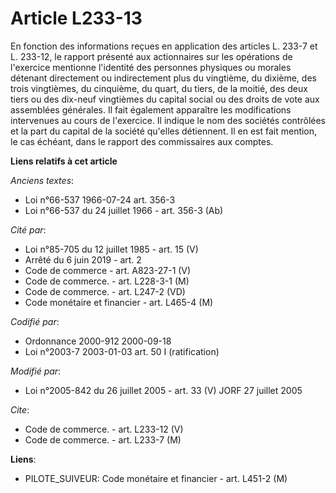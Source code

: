 # Article L233-13

En fonction des informations reçues en application des articles L. 233-7 et L. 233-12, le rapport présenté aux actionnaires
sur les opérations de l'exercice mentionne l'identité des personnes physiques ou morales détenant directement ou
indirectement plus du vingtième, du dixième, des trois vingtièmes, du cinquième, du quart, du tiers, de la moitié, des deux
tiers ou des dix-neuf vingtièmes du capital social ou des droits de vote aux assemblées générales. Il fait également
apparaître les modifications intervenues au cours de l'exercice. Il indique le nom des sociétés contrôlées et la part du
capital de la société qu'elles détiennent. Il en est fait mention, le cas échéant, dans le rapport des commissaires aux
comptes.

**Liens relatifs à cet article**

_Anciens textes_:

  - Loi n°66-537 1966-07-24 art. 356-3
  - Loi n°66-537 du 24 juillet 1966 - art. 356-3 (Ab)

_Cité par_:

  - Loi n°85-705 du 12 juillet 1985 - art. 15 (V)
  - Arrêté du 6 juin 2019 - art. 2
  - Code de commerce - art. A823-27-1 (V)
  - Code de commerce. - art. L228-3-1 (M)
  - Code de commerce. - art. L247-2 (VD)
  - Code monétaire et financier - art. L465-4 (M)

_Codifié par_:

  - Ordonnance 2000-912 2000-09-18
  - Loi n°2003-7 2003-01-03 art. 50 I (ratification)

_Modifié par_:

  - Loi n°2005-842 du 26 juillet 2005 - art. 33 (V) JORF 27 juillet 2005

_Cite_:

  - Code de commerce. - art. L233-12 (V)
  - Code de commerce. - art. L233-7 (M)

**Liens**:

  - PILOTE_SUIVEUR: Code monétaire et financier - art. L451-2 (M)
